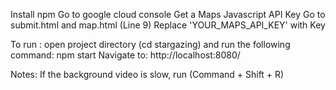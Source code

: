 Install npm
Go to google cloud console
  Get a Maps Javascript API Key
Go to submit.html and map.html (Line 9)
Replace 'YOUR_MAPS_API_KEY' with Key

To run :
open project directory (cd stargazing) and run the following command:
npm start
Navigate to:
http://localhost:8080/

Notes:
If the background video is slow, run (Command + Shift + R)

